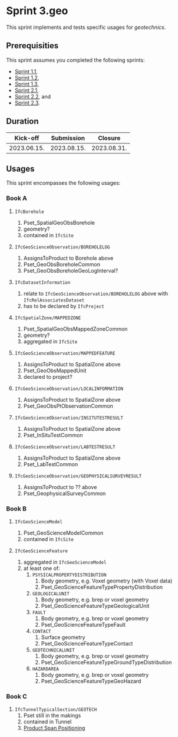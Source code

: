 # Sprint 3.geo

This sprint implements and tests specific usages for *geotechnics*.


## Prerequisities

This sprint assumes you completed the following sprints:

- [Sprint 1.1](./sprint1_1.md),
- [Sprint 1.2](./sprint1_2.md),
- [Sprint 1.3](./sprint1_3.md),
- [Sprint 2.1](./sprint2_1.md),
- [Sprint 2.2](./sprint2_2.md), and
- [Sprint 2.3](./sprint2_3.md).


## Duration

| Kick-off    | Submission  | Closure     |
|-------------|-------------|-------------|
| 2023.06.15. | 2023.08.15. | 2023.08.31. |


## Usages

This sprint encompasses the following usages:


### Book A

1. `IfcBorehole`
	1. Pset_SpatialGeoObsBorehole
	1. geometry?
	1. contained in `IfcSite`
1. `IfcGeoScienceObservation/BOREHOLELOG`
	1. AssignsToProduct to Borehole above
	1. Pset_GeoObsBoreholeCommon
	1. Pset_GeoObsBoreholeGeoLogInterval?
1. `IfcDatasetInformation`
	1. relate to `IfcGeoScienceObservation/BOREHOLELOG` above with `IfcRelAssociatesDataset`
	1. has to be declared by `IfcProject`

1. `IfcSpatialZone/MAPPEDZONE`
	1. Pset_SpatialGeoObsMappedZoneCommon
	1. geometry?
	1. aggregated in `IfcSite`
1. `IfcGeoScienceObservation/MAPPEDFEATURE`
	1. AssignsToProduct to SpatialZone above
	1. Pset_GeoObsMappedUnit
	1. declared to project?
1. `IfcGeoScienceObservation/LOCALINFORMATION`
	1. AssignsToProduct to SpatialZone above
	1. Pset_GeoObsPtObservationCommon
1. `IfcGeoScienceObservation/INSITUTESTRESULT`
	1. AssignsToProduct to SpatialZone above
	1. Pset_InSituTestCommon
1. `IfcGeoScienceObservation/LABTESTRESULT`
	1. AssignsToProduct to SpatialZone above
	1. Pset_LabTestCommon

1. `IfcGeoScienceObservation/GEOPHYSICALSURVEYRESULT`
	1. AssignsToProduct to ?? above
	1. Pset_GeophysicalSurveyCommon

### Book B

1. `IfcGeoScienceModel`
	1. Pset_GeoScienceModelCommon
	1. contained in `IfcSite`

1. `IfcGeoScienceFeature`
	1. aggregated in `IfcGeoScienceModel`
	1. at least one of:
		1. `PSYSICALPROPERTYDISTRIBUTION`
			1. Body geometry, e.g. Voxel geometry (with Voxel data)
			1. Pset_GeoScienceFeatureTypePropertyDistribution
		1. `GEOLOGICALUNIT`
			1. Body geometry, e.g. brep or voxel geometry
			1. Pset_GeoScienceFeatureTypeGeologicalUnit
		1. `FAULT`
			1. Body geometry, e.g. brep or voxel geometry
			1. Pset_GeoScienceFeatureTypeFault
		1. `CONTACT`
			1. Surface geometry
			1. Pset_GeoScienceFeatureTypeContact
		1. `GEOTECHNICALUNIT`
			1. Body geometry, e.g. brep or voxel geometry
			1. Pset_GeoScienceFeatureTypeGroundTypeDistribution
		1. `HAZARDAREA`
			1. Body geometry, e.g. brep or voxel geometry
			1. Pset_GeoScienceFeatureTypeGeoHazard

### Book C

1. `IfcTunnelTypicalSection/GEOTECH`
	1. Pset still in the makings
	1. contained in Tunnel
	1. [Product Span Positioning](https://bsi-infraroom.github.io/IFC-Documentation-Tunnel/4_4_0_0/general/HTML/link/product-span-positioning.htm)
